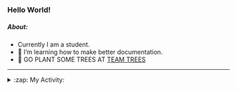 ### Hello World!

##### About:
- Currently I am a student.
- 🌱 I’m learning how to make better documentation.
- 🌱 GO PLANT SOME TREES AT [TEAM TREES](https://teamtrees.org/)

---
<details>
  <summary>:zap: My Activity:</summary>
  
<!--START_SECTION:waka-->
![Code Time](http://img.shields.io/badge/Code%20Time-1%2C250%20hrs%2041%20mins-blue)

**I'm a Night 🦉** 

```text
🌞 Morning                2106 commits        ███░░░░░░░░░░░░░░░░░░░░░░   10.37 % 
🌆 Daytime                6767 commits        ████████░░░░░░░░░░░░░░░░░   33.32 % 
🌃 Evening                5861 commits        ███████░░░░░░░░░░░░░░░░░░   28.86 % 
🌙 Night                  5573 commits        ███████░░░░░░░░░░░░░░░░░░   27.44 % 
```
📅 **I'm Most Productive on Wednesday** 

```text
Monday                   2774 commits        ███░░░░░░░░░░░░░░░░░░░░░░   13.66 % 
Tuesday                  2783 commits        ███░░░░░░░░░░░░░░░░░░░░░░   13.70 % 
Wednesday                4795 commits        ██████░░░░░░░░░░░░░░░░░░░   23.61 % 
Thursday                 2685 commits        ███░░░░░░░░░░░░░░░░░░░░░░   13.22 % 
Friday                   2214 commits        ███░░░░░░░░░░░░░░░░░░░░░░   10.90 % 
Saturday                 1768 commits        ██░░░░░░░░░░░░░░░░░░░░░░░   08.71 % 
Sunday                   3288 commits        ████░░░░░░░░░░░░░░░░░░░░░   16.19 % 
```


📊 **This Week I Spent My Time On** 

```text
🔥 Editors: 
IntelliJ                 1 hr 4 mins         ████████████████████████░   94.49 % 
Android Studio           3 mins              █░░░░░░░░░░░░░░░░░░░░░░░░   05.51 % 

🐱‍💻 Projects: 
library_management_system42 mins             ████████████████░░░░░░░░░   62.82 % 
microservices-demo       20 mins             ████████░░░░░░░░░░░░░░░░░   30.40 % 
e-wallet                 3 mins              █░░░░░░░░░░░░░░░░░░░░░░░░   05.36 % 
Unknown Project          0 secs              ░░░░░░░░░░░░░░░░░░░░░░░░░   01.27 % 
swagstore                0 secs              ░░░░░░░░░░░░░░░░░░░░░░░░░   00.10 % 
```


 Last Updated on 12/11/2023 11:10:31 UTC
<!--END_SECTION:waka-->
</details>
